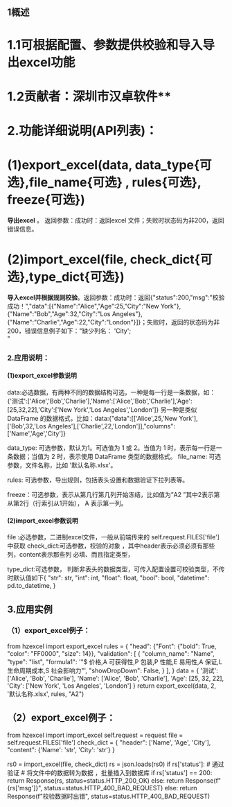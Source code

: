 ## **1概述**

# 1.1可根据配置、参数提供校验和导入导出excel功能

# 1.2贡献者：深圳市汉卓软件**

# 2.功能详细说明(API列表)：
# (1)export_excel(data, data_type{可选},file_name{可选} , rules{可选}, freeze{可选})
**导出excel** 。	   返回参数：成功时：返回excel 文件；失败时状态码为非200，返回错误信息。

# (2)import_excel(file, check_dict{可选},type_dict{可选})
**导入excel并根据规则校验**。返回参数：成功时：返回{"status":200,"msg":"校验成功！","data":[{"Name":"Alice","Age":25,"City":"New York"},{"Name":"Bob","Age":32,"City":"Los Angeles"},{"Name":"Charlie","Age":22,"City":"London"}]}；失败时，返回的状态码为非200，错误信息例子如下："缺少列名： 'City';<br>"


### 2.应用说明：
#### (1)export_excel参数说明
data:必选数据，有两种不同的数据结构可选，一种是每一行是一条数据，如：{'测试':['Alice','Bob','Charlie'],'Name':['Alice','Bob','Charlie'],'Age':[25,32,22],'City':['New York','Los Angeles','London']}
另一种是类似 DataFrame 的数据格式，比如：data:{"data":[['Alice',25,'New York'],['Bob',32,'Los Angeles'],['Charlie',22,'London']],"columns":['Name','Age','City']}

data_type: 可选参数，默认为1。可选值为 1 或 2。当值为 1 时，表示每一行是一条数据；当值为 2 时，表示使用 DataFrame 类型的数据格式。
file_name: 可选参数，文件名称，比如 '默认名称.xlsx'。

rules: 可选参数，导出规则，包括表头设置和数据验证下拉列表等。

freeze：可选参数，表示从第几行第几列开始冻结，比如值为”A2 ”其中2表示第从第2行（行索引从1开始）， A 表示第一列。

#### (2)import_excel参数说明

file :必选参数，二进制excel文件，一般从前端传来的 self.request.FILES['file'] 中获取
check_dict:可选参数，校验的对象 ，其中header表示必须必须有那些列，content表示那些列 必填、而且指定类型，

type_dict:可选参数，
判断非表头的数据类型，可传入配置设置可校验类型，不传时默认值如下{
            "str": str,
            "int": int,
            "float": float,
            "bool": bool,
            "datetime": pd.to_datetime,
        }

## 3.应用实例
### （1）export_excel例子：
from hzexcel import export_excel
rules = {
    "head": {"Font": {"bold": True, "color": "FF0000", "size": 14}},
    "validation": [
        {
            "column_name": "Name",
            "type": "list",
            "formula1": '"$ 价格,A 可获得性,P 包装,P 性能,E 易用性,A 保证,L 生命周期成本,S 社会影响力"',
            "showDropDown": False,
        }
    ],
}
data = {
    '测试': ['Alice', 'Bob', 'Charlie'],
    'Name': ['Alice', 'Bob', 'Charlie'],
    'Age': [25, 32, 22],
    'City': ['New York', 'Los Angeles', 'London']
}
return export_excel(data, 2, '默认名称.xlsx', rules, "A2")


## （2）export_excel例子：
from hzexcel import import_excel
self.request = request
file = self.request.FILES['file']
check_dict = {
    "header": ['Name', 'Age', 'City'],
    "content": {'Name': 'str', 'City': 'str'}
}

rs0 = import_excel(file, check_dict)
rs = json.loads(rs0)
if rs['status']:
    #  通过验证
    # 将文件中的数据转为数据 ，批量插入到数据库
    if rs['status'] == 200:
        return Response(rs, status=status.HTTP_200_OK)
    else:
        return Response(f"{rs['msg']}", status=status.HTTP_400_BAD_REQUEST)
else:
    return Response(f"校验数据时出错", status=status.HTTP_400_BAD_REQUEST)
